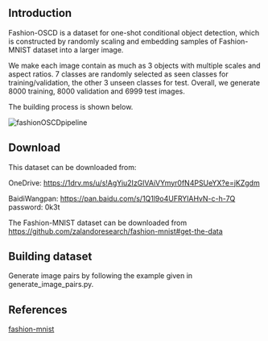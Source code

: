 ## Introduction
Fashion-OSCD is a dataset for one-shot conditional object detection, which is constructed by randomly scaling and embedding samples of Fashion-MNIST dataset into a larger image.

We make each image contain as much as 3 objects with multiple scales and aspect ratios. 7 classes are randomly selected as seen classes for training/validation, the other 3 unseen classes for test. Overall, we generate 8000 training, 8000 validation and 6999 test images. 

The building process is shown below.

![fashionOSCDpipeline](F:\ComparsionNet\NC-修改\最终版相关材料\数据集公开\Fashion-OSCD\fashionOSCDpipeline.png) 

## Download

This dataset can be downloaded from:

OneDrive: https://1drv.ms/u/s!AgYiu2IzGlVAiVYmyr0fN4PSUeYX?e=jKZgdm

BaidiWangpan: https://pan.baidu.com/s/1Q1l9o4UFRYlAHvN-c-h-7Q  password: 0k3t 

The Fashion-MNIST dataset can be downloaded from  https://github.com/zalandoresearch/fashion-mnist#get-the-data

## Building dataset

Generate image pairs by following the example given in generate_image_pairs.py.

## References
[fashion-mnist](https://github.com/zalandoresearch/fashion-mnist)

